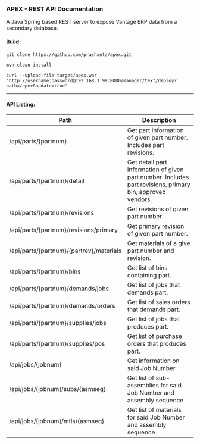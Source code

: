 ### APEX - REST API Documentation

A Java Spring based REST server to expose Vantage ERP data from a secondary database.

#### Build:

```
git clone https://github.com/prashanta/apex.git

mvn clean install

curl --upload-file target/apex.war "http://username:password@192.168.1.99:8080/manager/text/deploy?path=/apex&update=true"
```
---

#### API Listing:

| Path | Description |
|---|---|
| /api/parts/{partnum} | Get part information of given part number. Includes part revisions. |
| /api/parts/{partnum}/detail | Get detail part information of given part number. Includes part revisions, primary bin, approved vendors. |
| /api/parts/{partnum}/revisions | Get revisions of given part number. |
| /api/parts/{partnum}/revisions/primary | Get primary revision of given part number. |
| /api/parts/{partnum}/{partrev}/materials | Get materials of a give part number and revision. |
| /api/parts/{partnum}/bins | Get list of bins containing part. |
| /api/parts/{partnum}/demands/jobs | Get list of jobs that demands part. |
| /api/parts/{partnum}/demands/orders | Get list of sales orders that demands part. |
| /api/parts/{partnum}/supplies/jobs | Get list of jobs that produces part. |
| /api/parts/{partnum}/supplies/pos | Get list of purchase orders that produces part. |
| /api/jobs/{jobnum}| Get information on said Job Number |
| /api/jobs/{jobnum}/subs/{asmseq}| Get list of sub-assemblies for said Job Number and assembly sequence|
| /api/jobs/{jobnum}/mtls/{asmseq}| Get list of materials for said Job Number and assembly sequence|